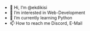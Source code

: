- 👋 Hi, I’m @ekdikisi
- 👀 I’m interested in Web-Development
- 🌱 I’m currently learning Python
- 📫 How to reach me Discord, E-Mail
